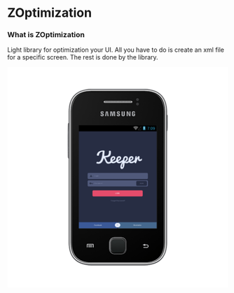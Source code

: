ZOptimization
============

### What is ZOptimization

Light library for optimization your UI. 
All you have to do is create an xml file for a specific screen. 
The rest is done by the library.

![Alt text](/images/320x240.png?raw=true "Optional Title")
